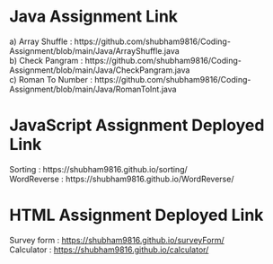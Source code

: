 
<h1>Java Assignment Link</h1>
a) Array Shuffle : https://github.com/shubham9816/Coding-Assignment/blob/main/Java/ArrayShuffle.java <br>
b) Check Pangram : https://github.com/shubham9816/Coding-Assignment/blob/main/Java/CheckPangram.java <br>
c)  Roman To Number : https://github.com/shubham9816/Coding-Assignment/blob/main/Java/RomanToInt.java


<h1>JavaScript Assignment Deployed Link</h1>
Sorting : https://shubham9816.github.io/sorting/ <br>
WordReverse : https://shubham9816.github.io/WordReverse/ <br>


<h1>HTML Assignment Deployed Link</h1>

Survey form : https://shubham9816.github.io/surveyForm/ <br>
Calculator : https://shubham9816.github.io/calculator/

